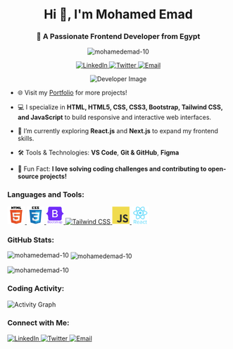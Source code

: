 <h1 align="center">Hi 👋, I'm Mohamed Emad</h1>
<h3 align="center">🚀 A Passionate Frontend Developer from Egypt</h3>

<p align="center">
  <img src="https://komarev.com/ghpvc/?username=mohamedemad-10&label=Profile%20views&color=0e75b6&style=flat" alt="mohamedemad-10" />
</p>

<p align="center">
  <a href="https://linkedin.com/in/your-linkedin-profile" target="_blank">
    <img src="https://img.shields.io/badge/-LinkedIn-%230077B5?style=flat&logo=linkedin&logoColor=white" alt="LinkedIn" />
  </a>
  <a href="https://twitter.com/your-twitter-handle" target="_blank">
    <img src="https://img.shields.io/badge/-Twitter-%231DA1F2?style=flat&logo=twitter&logoColor=white" alt="Twitter" />
  </a>
  <a href="mailto:mohamedemad.front@gmail.com">
    <img src="https://img.shields.io/badge/Email-D14836?style=flat&logo=gmail&logoColor=white" alt="Email" />
  </a>
</p>

<p align="center">
  <img src="https://user-images.githubusercontent.com/your-image-url" alt="Developer Image" width="400"/>
</p>

- 🌐 Visit my [Portfolio](https://portfolio-smoky-three-61.vercel.app/) for more projects!

- 💻 I specialize in **HTML, HTML5, CSS, CSS3, Bootstrap, Tailwind CSS, and JavaScript** to build responsive and interactive web interfaces.

- 🌱 I’m currently exploring **React.js** and **Next.js** to expand my frontend skills.

- 🛠️ Tools & Technologies: **VS Code**, **Git & GitHub**, **Figma**

- 🎯 Fun Fact: **I love solving coding challenges and contributing to open-source projects!**

<h3 align="left">Languages and Tools:</h3>
<p align="left">
  <a href="https://developer.mozilla.org/en-US/docs/Web/HTML" target="_blank" rel="noreferrer">
    <img src="https://raw.githubusercontent.com/devicons/devicon/master/icons/html5/html5-original-wordmark.svg" alt="HTML5" width="40" height="40"/> 
  </a> 
  <a href="https://developer.mozilla.org/en-US/docs/Web/CSS" target="_blank" rel="noreferrer">
    <img src="https://raw.githubusercontent.com/devicons/devicon/master/icons/css3/css3-original-wordmark.svg" alt="CSS3" width="40" height="40"/>
  </a>
  <a href="https://getbootstrap.com" target="_blank" rel="noreferrer"> 
    <img src="https://raw.githubusercontent.com/devicons/devicon/master/icons/bootstrap/bootstrap-plain-wordmark.svg" alt="Bootstrap" width="40" height="40"/> 
  </a>
  <a href="https://tailwindcss.com/" target="_blank" rel="noreferrer">
    <img src="https://www.vectorlogo.zone/logos/tailwindcss/tailwindcss-icon.svg" alt="Tailwind CSS" width="40" height="40"/> 
  </a>
  <a href="https://developer.mozilla.org/en-US/docs/Web/JavaScript" target="_blank" rel="noreferrer">
    <img src="https://raw.githubusercontent.com/devicons/devicon/master/icons/javascript/javascript-original.svg" alt="JavaScript" width="40" height="40"/> 
  </a>
  <a href="https://react.dev/" target="_blank" rel="noreferrer">
    <img src="https://raw.githubusercontent.com/devicons/devicon/master/icons/react/react-original-wordmark.svg" alt="React" width="40" height="40"/>
  </a>
</p>

<h3 align="left">GitHub Stats:</h3>
<p><img align="left" src="https://github-readme-stats.vercel.app/api/top-langs?username=mohamedemad-10&show_icons=true&locale=en&layout=compact&theme=radical" alt="mohamedemad-10" /></p>

<p>&nbsp;<img align="center" src="https://github-readme-stats.vercel.app/api?username=mohamedemad-10&show_icons=true&locale=en&theme=radical" alt="mohamedemad-10" /></p>

<p><img align="center" src="https://github-readme-streak-stats.herokuapp.com/?user=mohamedemad-10&theme=radical" alt="mohamedemad-10" /></p>

<h3 align="left">Coding Activity:</h3>
<p>
  <img align="center" src="https://github-readme-activity-graph.cyclic.app/graph?username=mohamedemad-10&theme=react-dark&hide_border=true" alt="Activity Graph" />
</p>

<h3 align="left">Connect with Me:</h3>
<p align="left">
  <a href="https://linkedin.com/in/your-linkedin-profile" target="_blank">
    <img src="https://img.shields.io/badge/-LinkedIn-%230077B5?style=for-the-badge&logo=linkedin&logoColor=white" alt="LinkedIn" />
  </a>
  <a href="https://twitter.com/your-twitter-handle" target="_blank">
    <img src="https://img.shields.io/badge/-Twitter-%231DA1F2?style=for-the-badge&logo=twitter&logoColor=white" alt="Twitter" />
  </a>
  <a href="mailto:mohamedemad.front@gmail.com">
    <img src="https://img.shields.io/badge/Email-D14836?style=for-the-badge&logo=gmail&logoColor=white" alt="Email" />
  </a>
</p>
